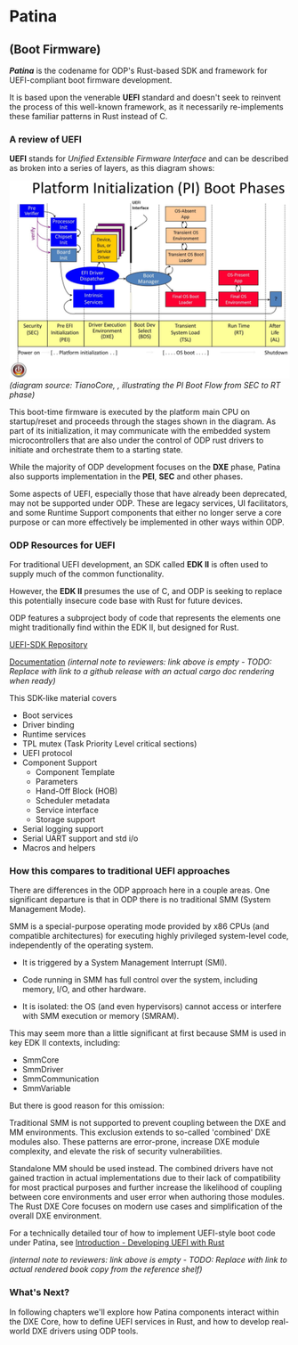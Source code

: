 # Patina
## (Boot Firmware)

___Patina___ is the codename for ODP's Rust-based SDK and framework for UEFI-compliant boot firmware development.

It is based upon the venerable __UEFI__ standard and doesn't seek to reinvent the process of this well-known
framework, as it necessarily re-implements these familiar patterns in Rust instead of C.

### A review of UEFI
__UEFI__ stands for _Unified Extensible Firmware Interface_ and can be described as broken into a series of layers, as this diagram shows:

![PI_Boot_phases](./images/PI_Boot_Phases.jpg)
_(diagram source: TianoCore, , illustrating the PI Boot Flow from SEC to RT phase)_

This boot-time firmware is executed by the platform main CPU on startup/reset and proceeds through the stages shown in the diagram.  As part of its initialization, it may communicate with the embedded system microcontrollers that are also under the control of ODP rust drivers to initiate and orchestrate them to a starting state.

While the majority of ODP development focuses on the __DXE__ phase, Patina also supports implementation in the __PEI__, __SEC__ and other phases.  

Some aspects of UEFI, especially those that have already been deprecated, may not be supported under ODP.  These are legacy services, UI facilitators, and some Runtime Support components that either no longer serve a core purpose or can more effectively be implemented in other ways within ODP.

### ODP Resources for UEFI

For traditional UEFI development, an SDK called __EDK II__ is often used to supply much of the common functionality.

However, the __EDK II__ presumes the use of C, and ODP is seeking to replace this potentially insecure code base with Rust for future devices.

ODP features a subproject body of code that represents the elements one might traditionally find within the EDK II, but designed for Rust.  

[UEFI-SDK Repository](https://github.com/OpenDevicePartnership/uefi-sdk)

[Documentation](https://github.com/OpenDevicePartnership/uefi-sdk/releases/doc/boot_services/index.html)
_(internal note to reviewers: link above is empty - TODO: Replace with link to a github release with an actual cargo doc rendering when ready)_

This SDK-like material covers
- Boot services
- Driver binding
- Runtime services
- TPL mutex (Task Priority Level critical sections)
- UEFI protocol
- Component Support
    - Component Template
    - Parameters
    - Hand-Off Block (HOB)
    - Scheduler metadata
    - Service interface
    - Storage support
- Serial logging support
- Serial UART support and std i/o
- Macros and helpers


### How this compares to traditional UEFI approaches

There are differences in the ODP approach here in a couple areas.  One significant departure is that in ODP there is no traditional SMM (System Management Mode).

SMM is a special-purpose operating mode provided by x86 CPUs (and compatible architectures) for executing highly privileged system-level code, independently of the operating system.

- It is triggered by a System Management Interrupt (SMI).

- Code running in SMM has full control over the system, including memory, I/O, and other hardware.

- It is isolated: the OS (and even hypervisors) cannot access or interfere with SMM execution or memory (SMRAM).

This may seem more than a little significant at first because SMM is used in key EDK II contexts, including:

- SmmCore
- SmmDriver
- SmmCommunication
- SmmVariable

But there is good reason for this omission:

Traditional SMM is not supported to prevent coupling between the DXE and MM environments. This exclusion extends to so-called 'combined' DXE modules also. 
These patterns are error-prone, increase DXE module complexity, and elevate the risk of security vulnerabilities.

Standalone MM should be used instead. The combined drivers have not gained traction in actual implementations due to their lack of compatibility for most practical purposes and further increase the likelihood of coupling between core environments and user error when authoring those modules. The Rust DXE Core focuses on modern use cases and simplification of the overall DXE environment.

For a technically detailed tour of how to implement UEFI-style boot code under Patina, see [Introduction - Developing UEFI with Rust](https://github.com/OpenDevicePartnership/uefi-dxe-core/docs/book/index.html)

_(internal note to reviewers: link above is empty - TODO: Replace with link to actual rendered book copy from the reference shelf)_

### What's Next?
In following chapters we'll explore how Patina components interact within the DXE Core, how to define UEFI services in Rust, and how to develop real-world DXE drivers using ODP tools.





